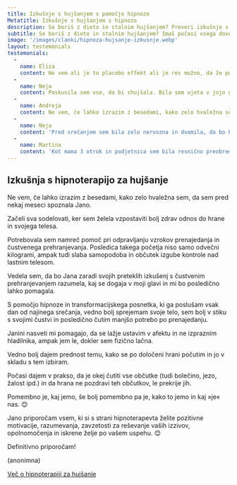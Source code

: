 ```yaml
---
title: Izkušnje s hujšanjem s pomočjo hipnoze
Metatitle: Izkušnje s hujšanjem s hipnozo
description: Se boriš z dieto in stalnim hujšanjem? Preveri izkušnje s hipnozo za hujšanje 
subtitle: Se boriš z dieto in stalnim hujšanjem? Imaš počasi vsega dovolj in bi rada stvari spremenila na podzavestni ravni? Preveri izkušnje s hipnozo za hujšanje 
image: '/images/clanki/hipnoza-hujsanje-izkusnje.webp'
layout: testemonials
testemonials:      
  -  
    name: Eliza
    content: Ne vem ali je to placebo effekt ali je res možno, da že po 2 poslušanjih nimam več boja s cukrom. Predal s cukrom me ne preganja več! Komaj čakam, da začnem program svobode od čustvenega prenajedanja.    
  -  
    name: Neja
    content: Poskusila sem vse, da bi shujšala. Bila sem ujeta v jojo gor in dol. Dolgoročno ni nič delovalo. Nobene diete se nisem mogla držat, in tako ni nič delovalo. Potem sem našla hipnoterapijo za hujšanje. Naučila sem se, kako se ob čustveih izzivih se ne zatekat v hrano. Kilogrami so potem sami šli dol. Hvala Jana!
  -  
    name: Andreja
    content: Ne vem, če lahko izrazim z besedami, kako zelo hvaležna sem, da sem pred nekaj meseci spoznala Jano. Začeli sva sodelovati, ker sem želela vzpostaviti bolj zdrav odnos do hrane in svojega telesa. Jano priporočam vsem, ki si s strani hipnoterapevta želite pozitivne motivacije, razumevanja, zavzetosti za reševanje vaših izzivov, opolnomočenja in iskrene želje po vašem uspehu. 
  -  
    name: Neja
    content: 'Pred srečanjem sem bila zelo nervozna in dvomila, da bo hipnoza delovala zame. Jana je poskrbela, da sem se počutila zelo udobno in varno. Sprva sem bila zelo skeptična, vendar sem se že po eni sami seansi počutim veliko bolj samozavestno. Redno poslušam hipnotični posnetek in čutim kako samozavest vsak dan bolj in bolj raste v meni!'
  -  
    name: Martina
    content: 'Kot mama 3 otrok in podjetnica sem bila resnično preobremenjena. Tako sem bila vpeta v dnevne obveznosti, da sploh čutila nisem, da sem tik pred zlomom. Na seansi sem se tako zelo sprostila, da se je od tam naprej samo še zložilo kot domine. Končno lahko rečem ne strankam, poskrbim zase in to popolnoma brez slabe vesti. Resnično, resnično hvala za to!'       
---
```




## Izkušnja s hipnoterapijo za hujšanje

Ne vem, če lahko izrazim z besedami, kako zelo hvaležna sem, da sem pred nekaj meseci spoznala Jano. 

Začeli sva sodelovati, ker sem želela vzpostaviti bolj zdrav odnos do hrane in svojega telesa. 

Potrebovala sem namreč pomoč pri odpravljanju vzrokov prenajedanja in čustvenega prehranjevanja. Posledica takega početja niso samo odvečni kilogrami, ampak tudi slaba samopodoba in občutek izgube kontrole nad lastnim telesom. 

Vedela sem, da bo Jana zaradi svojih preteklih izkušenj s čustvenim prehranjevanjem razumela, kaj se dogaja v moji glavi in mi bo posledično lahko pomagala. 

S pomočjo hipnoze in transformacijskega posnetka, ki ga poslušam vsak dan od najinega srečanja, vedno bolj sprejemam svoje telo, sem bolj v stiku s svojimi čustvi in posledično čutim manjšo potrebo po prenajedanju. 

Janini nasveti mi pomagajo, da se lažje ustavim v afektu in ne izpraznim hladilnika, ampak jem le, dokler sem fizično lačna. 

Vedno bolj dajem prednost temu, kako se po določeni hrani počutim in jo v skladu s tem izbiram. 

Počasi dajem v prakso, da je okej čutiti vse občutke (tudi bolečino, jezo, žalost ipd.) in da hrana ne pozdravi teh občutkov, le prekrije jih. 

Pomembno je, kaj jemo, še bolj pomembno pa je, kako to jemo in kaj »je« nas. 😊 

Jano priporočam vsem, ki si s strani hipnoterapevta želite pozitivne motivacije, razumevanja, zavzetosti za reševanje vaših izzivov, opolnomočenja in iskrene želje po vašem uspehu. 😊 

Definitivno priporočam! 

(anonimna)

<a class="section__link" href="/hipnoterapija-za-hujsanje/">Več o hipnoterapiji za hujšanje <i class="ion ion-md-arrow-forward"></i></a>

